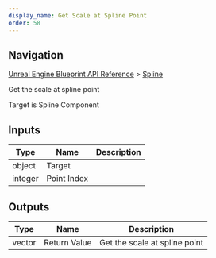 ```yaml
---
display_name: Get Scale at Spline Point
order: 58
---
```

## Navigation

[Unreal Engine Blueprint API Reference](https://dev.epicgames.com/documentation/en-us/unreal-engine/BlueprintAPI) > [Spline](https://dev.epicgames.com/documentation/en-us/unreal-engine/BlueprintAPI/Spline)

Get the scale at spline point

Target is Spline Component

## Inputs

| Type | Name | Description |
| --- | --- | --- |
| object | Target |  |
| integer | Point Index |  |

## Outputs

| Type | Name | Description |
| --- | --- | --- |
| vector | Return Value | Get the scale at spline point |
